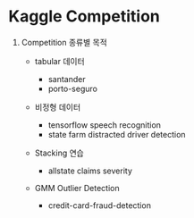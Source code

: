 Kaggle Competition
=====

1. Competition 종류별 목적

   - tabular 데이터

     - santander
     - porto-seguro

   - 비정형 데이터

     - tensorflow speech recognition
     - state farm distracted driver detection

   - Stacking 연습

     - allstate claims severity

   - GMM Outlier Detection

     - credit-card-fraud-detection 

